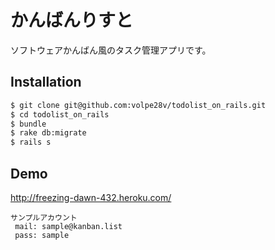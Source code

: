 # かんばんりすと

ソフトウェアかんばん風のタスク管理アプリです。

## Installation

```bash
$ git clone git@github.com:volpe28v/todolist_on_rails.git
$ cd todolist_on_rails
$ bundle
$ rake db:migrate
$ rails s
```

## Demo
http://freezing-dawn-432.heroku.com/

```
サンプルアカウント
 mail: sample@kanban.list
 pass: sample
```